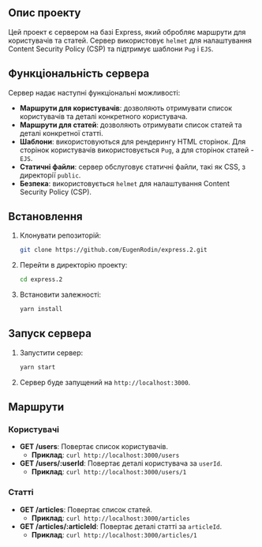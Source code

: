 ## Опис проекту
Цей проект є сервером на базі Express, який обробляє маршрути для користувачів та статей. Сервер використовує `helmet` для налаштування Content Security Policy (CSP) та підтримує шаблони `Pug` і `EJS`.

## Функціональність сервера
Сервер надає наступні функціональні можливості:
- **Маршрути для користувачів**: дозволяють отримувати список користувачів та деталі конкретного користувача.
- **Маршрути для статей**: дозволяють отримувати список статей та деталі конкретної статті.
- **Шаблони**: використовуються для рендерингу HTML сторінок. Для сторінок користувачів використовується `Pug`, а для сторінок статей - `EJS`.
- **Статичні файли**: сервер обслуговує статичні файли, такі як CSS, з директорії `public`.
- **Безпека**: використовується `helmet` для налаштування Content Security Policy (CSP).

## Встановлення
1. Клонувати репозиторій:
    ```sh
    git clone https://github.com/EugenRodin/express.2.git
    ```
2. Перейти в директорію проекту:
    ```sh
    cd express.2
    ```
3. Встановити залежності:
    ```sh
    yarn install
    ```

## Запуск сервера
1. Запустити сервер:
    ```sh
    yarn start
    ```
2. Сервер буде запущений на `http://localhost:3000`.

## Маршрути

### Користувачі
- **GET /users**: Повертає список користувачів.
   - **Приклад**: `curl http://localhost:3000/users`
- **GET /users/:userId**: Повертає деталі користувача за `userId`.
   - **Приклад**: `curl http://localhost:3000/users/1`

### Статті
- **GET /articles**: Повертає список статей.
   - **Приклад**: `curl http://localhost:3000/articles`
- **GET /articles/:articleId**: Повертає деталі статті за `articleId`.
   - **Приклад**: `curl http://localhost:3000/articles/1`